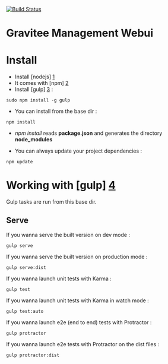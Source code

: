[![Build Status](http://build.gravitee.io/jenkins/buildStatus/icon?job=gravitee-management-webui)](http://build.gravitee.io/jenkins/view/Tous/job/gravitee-management-webui/)
# Gravitee Management Webui

# Install

- Install [nodejs] [1]
- It comes with [npm] [2]
- Install [gulp] [3] :
```
sudo npm install -g gulp
```

- You can install from the base dir :
```
npm install
```

  - *npm install* reads **package.json** and generates the directory **node_modules**

- You can always update your project dependencies :
```
npm update
```

# Working with [gulp] [4]

Gulp tasks are run from this base dir.

## Serve

If you wanna serve the built version on dev mode :
```
gulp serve
```

If you wanna serve the built version on production mode :
```
gulp serve:dist
```

If you wanna launch unit tests with Karma :
```
gulp test
```

If you wanna launch unit tests with Karma in watch mode :
```
gulp test:auto
```

If you wanna launch e2e (end to end) tests with Protractor :
```
gulp protractor
```

If you wanna launch e2e tests with Protractor on the dist files :
```
gulp protractor:dist
```

[1]: http://nodejs.org
[2]: http://npmjs.org
[3]: https://github.com/gulpjs/gulp
[4]: http://gulpjs.com
